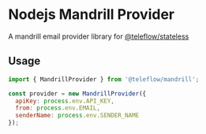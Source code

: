 # Nodejs Mandrill Provider

A mandrill email provider library for [@teleflow/stateless](https://github.com/khulnasoft/teleflow)

## Usage

```javascript
import { MandrillProvider } from '@teleflow/mandrill';

const provider = new MandrillProvider({
  apiKey: process.env.API_KEY,
  from: process.env.EMAIL,
  senderName: process.env.SENDER_NAME
});
```
